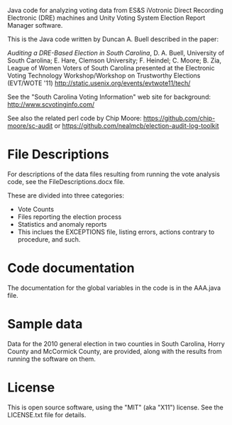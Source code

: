 Java code for analyzing voting data from ES&S iVotronic Direct Recording Electronic (DRE) machines and Unity Voting System Election Report Manager software.

This is the Java code written by Duncan A. Buell described in the paper:

 _Auditing a DRE-Based Election in South Carolina_,
 D. A. Buell, University of South Carolina; E. Hare, Clemson University; F. Heindel; C. Moore; B. Zia, League of Women Voters of South Carolina
 presented at the Electronic Voting Technology Workshop/Workshop on Trustworthy Elections (EVT/WOTE '11)
 <http://static.usenix.org/events/evtwote11/tech/>

See the "South Carolina Voting Information" web site for background: <http://www.scvotinginfo.com/>

See also the related perl code by Chip Moore:
 <https://github.com/chip-moore/sc-audit>
or
 <https://github.com/nealmcb/election-audit-log-toolkit>

File Descriptions
=================

For descriptions of the data files resulting from running the vote analysis code, see the FileDescriptions.docx file.

These are divided into three categories:

* Vote Counts
* Files reporting the election process
* Statistics and anomaly reports
 * This inclues the EXCEPTIONS file, listing errors, actions contrary to procedure, and such.

Code documentation
==================

The documentation for the global variables in the code is in the AAA.java file.

Sample data
===========

Data for the 2010 general election in two counties in South Carolina, Horry County and McCormick County, are provided, along with the results from running the software on them.

License
=======
This is open source software, using the "MIT" (aka "X11") license.
See the LICENSE.txt file for details.
